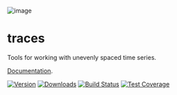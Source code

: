 ![image](https://camo.githubusercontent.com/4a7cf94aedbd23c13cc2d75fdc3b2af5c816c208/687474703a2f2f7374617469632e646967672e636f6d2f7374617469632f696d616765732f6469676765722e676966)

traces
======

Tools for working with unevenly spaced time series.

[Documentation](http://traces.readthedocs.org).

[![Version](https://img.shields.io/pypi/v/traces.svg?style=flat-square)](https://pypi.python.org/pypi/traces) [![Downloads](https://img.shields.io/pypi/dm/traces.svg?style=flat-square)](https://pypi.python.org/pypi/traces) [![Build Status](https://img.shields.io/travis/datascopeanalytics/traces.svg?style=flat-square)](https://travis-ci.org/datascopeanalytics/traces) [![Test Coverage](https://img.shields.io/coveralls/datascopeanalytics/traces/master.svg?style=flat-square)](https://coveralls.io/github/datascopeanalytics/traces)
